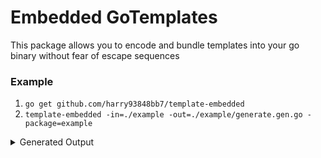 # Embedded GoTemplates
This package allows you to encode and bundle templates into your go binary without fear of escape sequences

### Example
1. `go get github.com/harry93848bb7/template-embedded`
2. `template-embedded -in=./example -out=./example/generate.gen.go -package=example`
<details><summary>Generated Output</summary>
<p>

```go
// Code generated by github.com/harry93848bb7/template-embedded DO NOT EDIT.
package example

import (
	"encoding/base64"
	"text/template"
)

var embeddedTemplates = map[string]string{
	"example.tmpl": "cGFja2FnZSB7ey5QYWNrYWdlTmFtZX19DQoNCmltcG9ydCAiZm10Ig0KDQpmdW5jIG1haW4oKSB7DQoJZm10LlByaW50bG4oInt7Lk1lc3NhZ2V9fSIpDQp9",
}

// Parse parses declared templates
func Parse(t *template.Template) (*template.Template, error) {
	for name, encoded := range embeddedTemplates {
		var tmpl *template.Template
		if t == nil {
			t = template.New(name)
		}
		if name == t.Name() {
			tmpl = t
		} else {
			tmpl = t.New(name)
		}
		decoded, err := base64.StdEncoding.DecodeString(encoded)
		if err != nil {
			return nil, err
		}
		if _, err := tmpl.Parse(string(decoded)); err != nil {
			return nil, err
		}
	}
	return t, nil
}
```

</p>
</details>